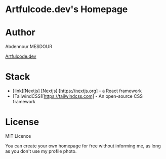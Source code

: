 # Artfulcode.dev's Homepage

# Author

Abdennour MESDOUR

[Artfulcode.dev](https://artfulcode.dev)

# Stack

- [link][Nextjs] [Nextjs]:[https://nextjs.org] - a React framework
- [TailwindCSS][https://tailwindcss.com] - An open-source CSS framework

# License

MIT Licence

You can create your own homepage for free without informing me, as long as you don't use my profile photo.
